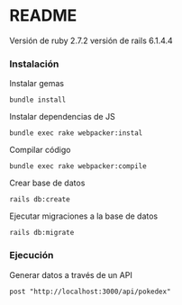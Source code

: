 # README

Versión de ruby 2.7.2
versión de rails 6.1.4.4

### Instalación 

Instalar gemas 
```
bundle install
```

Instalar dependencias de JS 
``` 
bundle exec rake webpacker:instal
```

Compilar código 
```
bundle exec rake webpacker:compile
```

Crear base de datos
```
rails db:create
```

Ejecutar migraciones a la base de datos
```
rails db:migrate
```

### Ejecución 
Generar datos a través de un API
```
post "http://localhost:3000/api/pokedex"
```
